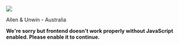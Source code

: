 ![](https://www.facebook.com/tr?id=605712031550041&ev=PageView&noscript=1)  

Allen & Unwin - Australia

**We're sorry but frontend doesn't work properly without JavaScript enabled. Please enable it to continue.**